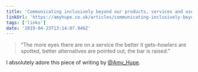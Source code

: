 ```yaml
---
title: 'Communicating inclusively beyond our products, services and users'
linkUrl: 'https://amyhupe.co.uk/articles/communicating-inclusively-beyond-products-services-users/'
tags: ['links'] 
date: '2019-04-23T13:14:07.946Z'
---
```

> “The more eyes there are on a service the better it gets–howlers are spotted, better alternatives are pointed out, the bar is raised.”

I absolutely adore this piece of writing by [@Amy_Hupe](//twitter.com/Amy_Hupe).
